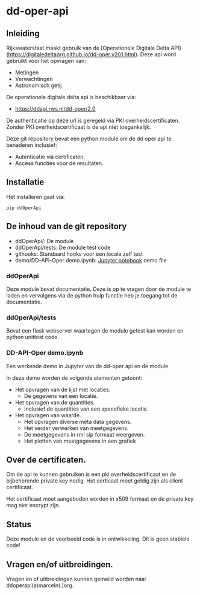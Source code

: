 # dd-oper-api
## Inleiding

Rijkswaterstaat maakt gebruik van de [Operationele Digitale Delta API]
(https://digitaledeltaorg.github.io/dd-oper.v201.html). Deze api word
gebruikt voor het opvragen van:

 * Metingen
 * Verwachtingen
 * Astronomisch getij

De operationele digitale delta api is beschikbaar via:

 *  https://ddapi.rws.nl/dd-oper/2.0

De authenticatie op deze url is geregeld via PKI overheidscertificaten.
Zonder PKI overheidscertificaat is de api niet toegankelijk.

Deze git repository bevat een python module om de dd oper api te benaderen
inclusief:

 * Autenticatie via certificaten.
 * Access functies voor de resultaten.

## Installatie

Het installeren gaat via:
```
pip ddOperApi
```

## De inhoud van de git repository

 * ddOperApi/: De module
 * ddOperApi/tests: De module test code
 * githooks: Standaard hooks voor een locale zelf test
 * demo/DD-API-Oper demo.ipynb: [Jupyter notebook](https://jupyter.org/)
   demo file

### ddOperApi

Deze module bevat documentatie. Deze is op te vragen door de module te
laden en vervolgens via de python hulp functie heb je toegang tot de
documentatie.

### ddOperApi/tests

Bevat een flask webserver waartegen de module getest kan worden en
python unittest code. 

### DD-API-Oper demo.ipynb

Een werkende demo in Jupyter van de dd-oper api en de module.

In deze demo worden de volgende elementen getoont:

 * Het opvragen van de lijst met locaties.
   * De gegevens van een locatie.
 * Het opvragen van de quantities.
   * Inclusief de quantities van een specefieke locatie.
 * Het opvragen van waarde.
   * Het opvragen diverse meta data gegevens.
   * Het verder verwerken van meetgegevens.
   * De meetgegevens in rmi sip formaat weergeven.
   * Het plotten van meetgegevens in een grafiek 

## Over de certificaten.

Om de api te kunnen gebruiken is een pki overheidscertificaat en de
bijbehorende private key nodig. Het certicaat moet geldig zijn als
client certificaat.

Het certificaat moet aangeboden worden in x509 formaat en de private
key mag niet encrypt zijn.

## Status

Deze module en de voorbeeld code is in ontwikkeling. Dit is geen
stabiele code!

## Vragen en/of uitbreidingen.

Vragen en of uitbreidingen kunnen gemaild worden naar ddoperapi(a)marceln(.)org.
